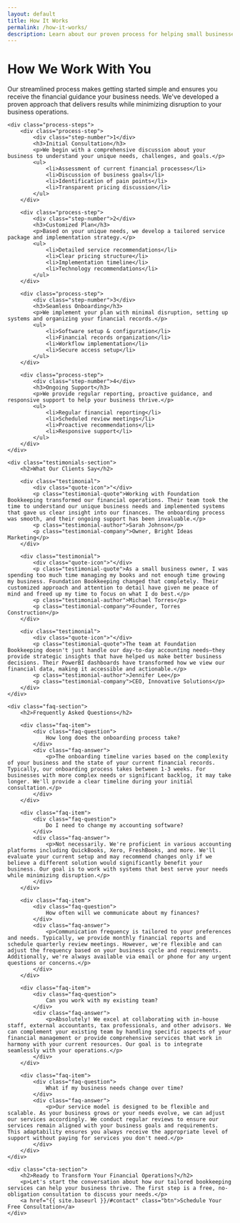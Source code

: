 ```yaml
---
layout: default
title: How It Works
permalink: /how-it-works/
description: Learn about our proven process for helping small businesses manage their finances effectively with Foundation Bookkeeping.
---
```


<div class="hiw-container">
    <div class="process-hero">
        <h1>How We Work With You</h1>
        <p>Our streamlined process makes getting started simple and ensures you receive the financial guidance your business needs. We've developed a proven approach that delivers results while minimizing disruption to your business operations.</p>
    </div>

    <div class="process-steps">
        <div class="process-step">
            <div class="step-number">1</div>
            <h3>Initial Consultation</h3>
            <p>We begin with a comprehensive discussion about your business to understand your unique needs, challenges, and goals.</p>
            <ul>
                <li>Assessment of current financial processes</li>
                <li>Discussion of business goals</li>
                <li>Identification of pain points</li>
                <li>Transparent pricing discussion</li>
            </ul>
        </div>
        
        <div class="process-step">
            <div class="step-number">2</div>
            <h3>Customized Plan</h3>
            <p>Based on your unique needs, we develop a tailored service package and implementation strategy.</p>
            <ul>
                <li>Detailed service recommendations</li>
                <li>Clear pricing structure</li>
                <li>Implementation timeline</li>
                <li>Technology recommendations</li>
            </ul>
        </div>
        
        <div class="process-step">
            <div class="step-number">3</div>
            <h3>Seamless Onboarding</h3>
            <p>We implement your plan with minimal disruption, setting up systems and organizing your financial records.</p>
            <ul>
                <li>Software setup & configuration</li>
                <li>Financial records organization</li>
                <li>Workflow implementation</li>
                <li>Secure access setup</li>
            </ul>
        </div>
        
        <div class="process-step">
            <div class="step-number">4</div>
            <h3>Ongoing Support</h3>
            <p>We provide regular reporting, proactive guidance, and responsive support to help your business thrive.</p>
            <ul>
                <li>Regular financial reporting</li>
                <li>Scheduled review meetings</li>
                <li>Proactive recommendations</li>
                <li>Responsive support</li>
            </ul>
        </div>
    </div>

    <div class="testimonials-section">
        <h2>What Our Clients Say</h2>
        
        <div class="testimonial">
            <div class="quote-icon">"</div>
            <p class="testimonial-quote">Working with Foundation Bookkeeping transformed our financial operations. Their team took the time to understand our unique business needs and implemented systems that gave us clear insight into our finances. The onboarding process was smooth, and their ongoing support has been invaluable.</p>
            <p class="testimonial-author">Sarah Johnson</p>
            <p class="testimonial-company">Owner, Bright Ideas Marketing</p>
        </div>
        
        <div class="testimonial">
            <div class="quote-icon">"</div>
            <p class="testimonial-quote">As a small business owner, I was spending too much time managing my books and not enough time growing my business. Foundation Bookkeeping changed that completely. Their customized approach and attention to detail have given me peace of mind and freed up my time to focus on what I do best.</p>
            <p class="testimonial-author">Michael Torres</p>
            <p class="testimonial-company">Founder, Torres Construction</p>
        </div>
        
        <div class="testimonial">
            <div class="quote-icon">"</div>
            <p class="testimonial-quote">The team at Foundation Bookkeeping doesn't just handle our day-to-day accounting needs—they provide strategic insights that have helped us make better business decisions. Their PowerBI dashboards have transformed how we view our financial data, making it accessible and actionable.</p>
            <p class="testimonial-author">Jennifer Lee</p>
            <p class="testimonial-company">CEO, Innovative Solutions</p>
        </div>
    </div>

    <div class="faq-section">
        <h2>Frequently Asked Questions</h2>
        
        <div class="faq-item">
            <div class="faq-question">
                How long does the onboarding process take?
            </div>
            <div class="faq-answer">
                <p>The onboarding timeline varies based on the complexity of your business and the state of your current financial records. Typically, our onboarding process takes between 1-3 weeks. For businesses with more complex needs or significant backlog, it may take longer. We'll provide a clear timeline during your initial consultation.</p>
            </div>
        </div>
        
        <div class="faq-item">
            <div class="faq-question">
                Do I need to change my accounting software?
            </div>
            <div class="faq-answer">
                <p>Not necessarily. We're proficient in various accounting platforms including QuickBooks, Xero, FreshBooks, and more. We'll evaluate your current setup and may recommend changes only if we believe a different solution would significantly benefit your business. Our goal is to work with systems that best serve your needs while minimizing disruption.</p>
            </div>
        </div>
        
        <div class="faq-item">
            <div class="faq-question">
                How often will we communicate about my finances?
            </div>
            <div class="faq-answer">
                <p>Communication frequency is tailored to your preferences and needs. Typically, we provide monthly financial reports and schedule quarterly review meetings. However, we're flexible and can adjust the frequency based on your business cycle and requirements. Additionally, we're always available via email or phone for any urgent questions or concerns.</p>
            </div>
        </div>
        
        <div class="faq-item">
            <div class="faq-question">
                Can you work with my existing team?
            </div>
            <div class="faq-answer">
                <p>Absolutely! We excel at collaborating with in-house staff, external accountants, tax professionals, and other advisors. We can complement your existing team by handling specific aspects of your financial management or provide comprehensive services that work in harmony with your current resources. Our goal is to integrate seamlessly with your operations.</p>
            </div>
        </div>
        
        <div class="faq-item">
            <div class="faq-question">
                What if my business needs change over time?
            </div>
            <div class="faq-answer">
                <p>Our service model is designed to be flexible and scalable. As your business grows or your needs evolve, we can adjust our services accordingly. We conduct regular reviews to ensure our services remain aligned with your business goals and requirements. This adaptability ensures you always receive the appropriate level of support without paying for services you don't need.</p>
            </div>
        </div>
    </div>

    <div class="cta-section">
        <h2>Ready to Transform Your Financial Operations?</h2>
        <p>Let's start the conversation about how our tailored bookkeeping services can help your business thrive. The first step is a free, no-obligation consultation to discuss your needs.</p>
        <a href="{{ site.baseurl }}/#contact" class="btn">Schedule Your Free Consultation</a>
    </div>
</div>
